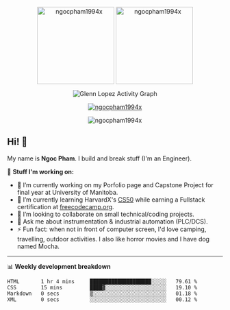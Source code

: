 <!--
**ngocpham1994x/ngocpham1994x** is a ✨ _special_ ✨ repository because its `README.md` (this file) appears on your GitHub profile.

Here are some ideas to get you started:!


- 🔭 I’m currently working on ...
- 🌱 I’m currently learning ...
- 👯 I’m looking to collaborate on ...
- 🤔 I’m looking for help with ...
- 💬 Ask me about ...
- 📫 How to reach me: ...
- 😄 Pronouns: ...
- ⚡ Fun fact: ...
-->



<p align="center"><img height="180em" src="https://github-readme-stats.vercel.app/api?username=ngocpham1994x&hide_border=true&count_private=true&show_icons=true&theme=default" alt="ngocpham1994x" align = "center"/>
<img height="180em" src="https://github-readme-stats.vercel.app/api/top-langs?username=ngocpham1994x&show_icons=true&locale=en&layout=compact&hide_border=true&theme=vue" alt="ngocpham1994x" align = "center"/></p>



<p align="center"<a href="#"><img alt="Glenn Lopez Activity Graph" src="https://activity-graph.herokuapp.com/graph?username=ngocpham1994x&theme=minimal&hide_border=true&" /></a></p>


<p align="center"> <a href="https://github.com/ngocpham1994x"><img src="https://github-profile-trophy.vercel.app/?username=ngocpham1994x&no-frame=true&no-bg=true&title=MultiLanguage&title=Followers&title=Commits&title=Repositories&title=Stars&title=PullRequest" alt="ngocpham1994x" /></a> </p>

<p align="center"><img src="https://github-readme-streak-stats.herokuapp.com/?user=ngocpham1994x&theme=default&hide_border=true" alt="ngocpham1994x" /></p>


## Hi! 👋

My name is <b>Ngoc Pham</b>. I build and break stuff (I'm an Engineer).

🚧 <b>Stuff I'm working on:</b>

- 🔭 I’m currently working on my Porfolio page and Capstone Project for final year at University of Manitoba.
- 🌱 I’m currently learning HarvardX's [CS50](https://cs50.harvard.edu/x/2022/) while earning a Fullstack certification at [freecodecamp.org](https://www.freecodecamp.org/ngocpham1994x).
- 👯 I’m looking to collaborate on small technical/coding projects.
- 💬 Ask me about instrumentation & industrial automation (PLC/DCS).
- ⚡ Fun fact: when not in front of computer screen, I'd love camping, travelling, outdoor activities. I also like horror movies and I have dog named Mocha.

---------------------------
📊 **Weekly development breakdown**
<!--START_SECTION:waka-->

```text
HTML       1 hr 4 mins     ████████████████████░░░░░   79.61 %
CSS        15 mins         ████▓░░░░░░░░░░░░░░░░░░░░   19.10 %
Markdown   0 secs          ▒░░░░░░░░░░░░░░░░░░░░░░░░   01.18 %
XML        0 secs          ░░░░░░░░░░░░░░░░░░░░░░░░░   00.12 %
```

<!--END_SECTION:waka-->
